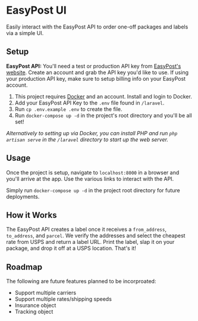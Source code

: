 # EasyPost UI

Easily interact with the EasyPost API to order one-off packages and labels via a simple UI.

## Setup

**EasyPost API:** You'll need a test or production API key from [EasyPost's website](https://easypost.com). Create an account and grab the API key you'd like to use. If using your production API key, make sure to setup billing info on your EasyPost account.

1) This project requires [Docker](https://www.docker.com/products/docker-desktop) and an account. Install and login to Docker.
2) Add your EasyPost API Key to the `.env` file found in `/laravel`. 
3) Run `cp .env.example .env` to create the file.
4) Run `docker-compose up -d` in the project's root directory and you'll be all set!

<i>Alternatively to setting up via Docker, you can install PHP and run `php artisan serve` in the `/laravel` directory to start up the web server.</i>

## Usage

Once the project is setup, navigate to `localhost:8000` in a browser and you'll arrive at the app. Use the various links to interact with the API.

Simply run `docker-compose up -d` in the project root directory for future deployments.

## How it Works

The EasyPost API creates a label once it receives a `from_address`, `to_address`, and `parcel`. We verify the addresses and select the cheapest rate from USPS and return a label URL. Print the label, slap it on your package, and drop it off at a USPS location. That's it!

## Roadmap

The following are future features planned to be incorproated:
- Support multiple carriers
- Support multiple rates/shipping speeds
- Insurance object
- Tracking object
